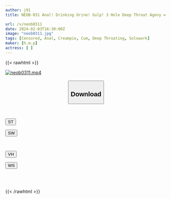 ```yaml
---
author: j91
title: NEOB-031 Anal! Drinking Urine! Gulp! 3 Hole Deep Throat Agony ∞ Training

url: /v/neob0311
date: 2024-02-03T16:30:00Z
image: "neob0311.jpg"
tags: [Censored, Anal, Creampie, Cum, Deep Throating, Solowork]
maker: [h.m.p]
actress: [ ]
---
```



{{< rawhtml >}}

<div class="video" data-videoid="vwoY9em4OatJJz">
    <a href="javascript:;">
        <img src="/v/neob0311/neob0311.jpg" width="WIDTH" height="HEIGHT" alt="neob0311.mp4" loading="lazy">
    </a>
</div>

<script type="text/javascript" src="https://j91.asia/asset/on-demand-st.js"></script>

<br>
  <link rel="stylesheet" href="https://j91.asia/asset/bs5.css">
  
  <center>
  <button class="btn btn-primary" type="button" data-bs-toggle="collapse" data-bs-target=".multi-collapse" aria-expanded="false" aria-controls="multiCollapseExample1 multiCollapseExample2"><h2>Download</h2></button></center>
</p>
<div class="row">
  <div class="col">
    <div class="collapse multi-collapse" id="multiCollapseExample1">
      <div class="card card-body">
	      	      <br>
<div class="buttons">  
<p><a href="https://streamtape.to/v/vwoY9em4OatJJz" target="_blank"><button class="btn-hover color-3"><i class="fa fa-download"></i> ST</button></a></p>
<p><a href="https://cdnwish.com/895kf96rimyy" target="_blank"><button class="btn-hover color-2"><i class="fa fa-download"></i> SW</button></a></p></div>
    </div>
  </div>
</div>
  <div class="col">
    <div class="collapse multi-collapse" id="multiCollapseExample2">
      <div class="card card-body">
	      <br>
<div class="buttons">
<p><a href="https://vidhidepro.com/f/4k49dveo2ea1" target="_blank"><button class="btn-hover color-9"><i class="fa fa-download"></i> VH</button></a></p>
<p><a href="https://wolfstream.tv/rrzcr880vpi8"><button class="btn-hover color-8"><i class="fa fa-download"></i> WS</button></a></p></div>
<br><br>
      </div>
    </div>
  </div>
</div>

{{< /rawhtml >}}
